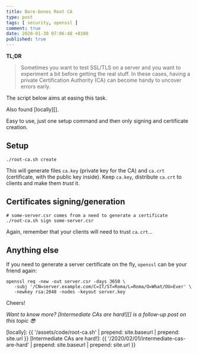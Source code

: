 ```yaml
---
title: Bare-bones Root CA
type: post
tags: [ security, openssl ]
comment: true
date: 2020-01-30 07:06:48 +0100
published: true
---
```


**TL;DR**

> Sometimes you want to test SSL/TLS on a server and you want to experiment
> a bit before getting the real stuff. In these cases, having a private
> Certification Authority (CA) can become handy to uncover errors early.

The script below aims at easing this task.

<script src="https://gitlab.com/polettix/notechs/snippets/1934697.js"></script>

Also found [locally][].

Easy to use, just one setup command and then only signing and certificate
creation.

## Setup

```shell
./root-ca.sh create
```

This will generate files `ca.key` (private key for the CA) and `ca.crt`
(certificate, with the public key inside). Keep `ca.key`, distribute
`ca.crt` to clients and make them *trust* it.

## Certificates signing/generation

```shell
# some-server.csr comes from a need to generate a certificate
./root-ca.sh sign some-server.csr
```

Again, remember that your clients will need to trust `ca.crt`...

## Anything else

If you need to generate a server certificate on the fly, `openssl` can be
your friend again:

```shell
openssl req -new -out server.csr -days 3650 \
   -subj '/CN=server.example.com/C=IT/ST=Roma/L=Roma/O=What/OU=Ever' \
   -newkey rsa:2048 -nodes -keyout server.key
```

Cheers!

*Want to know more? [Intermediate CAs are hard!][] is a follow-up post on
this topic 😎*

[locally]: {{ '/assets/code/root-ca.sh' | prepend: site.baseurl | prepend: site.url }}
[Intermediate CAs are hard!]: {{ '/2020/02/01/intermediate-cas-are-hard' | prepend: site.baseurl | prepend: site.url }}
